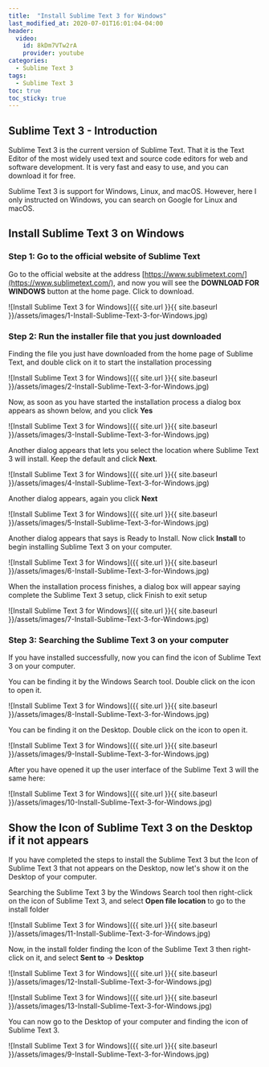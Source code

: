 ```yaml
---
title:  "Install Sublime Text 3 for Windows"
last_modified_at: 2020-07-01T16:01:04-04:00
header:
  video:
    id: 8kDm7VTw2rA
    provider: youtube
categories: 
  - Sublime Text 3
tags:
  - Sublime Text 3
toc: true
toc_sticky: true
---
```


## Sublime Text 3 - Introduction

Sublime Text 3 is the current version of Sublime Text. That it is the Text Editor of the most widely used text and source code editors for web and software development. It is very fast and easy to use, and you can download it for free.

Sublime Text 3 is support for Windows, Linux, and macOS. However, here I only instructed on Windows, you can search on Google  for Linux and macOS.

## Install Sublime Text 3 on Windows

### Step 1: Go to the official website of Sublime Text

Go to the official website at the address [https://www.sublimetext.com/](https://www.sublimetext.com/), and now you will see the **DOWNLOAD FOR WINDOWS** button at the home page. Click to download.

![Install Sublime Text 3 for Windows]({{ site.url }}{{ site.baseurl }}/assets/images/1-Install-Sublime-Text-3-for-Windows.jpg)

### Step 2: Run the installer file that you just downloaded

Finding the file you just have downloaded from the home page of Sublime Text, and double click on it to start the installation processing

![Install Sublime Text 3 for Windows]({{ site.url }}{{ site.baseurl }}/assets/images/2-Install-Sublime-Text-3-for-Windows.jpg)

Now, as soon as you have started the installation process a dialog box appears as shown below, and you click **Yes**

![Install Sublime Text 3 for Windows]({{ site.url }}{{ site.baseurl }}/assets/images/3-Install-Sublime-Text-3-for-Windows.jpg)

Another dialog appears that lets you select the location where Sublime Text 3 will install. Keep the default and click **Next**.

![Install Sublime Text 3 for Windows]({{ site.url }}{{ site.baseurl }}/assets/images/4-Install-Sublime-Text-3-for-Windows.jpg)

Another dialog appears, again you click **Next**

![Install Sublime Text 3 for Windows]({{ site.url }}{{ site.baseurl }}/assets/images/5-Install-Sublime-Text-3-for-Windows.jpg)

Another dialog appears that says is Ready to Install. Now click **Install** to begin installing Sublime Text 3 on your computer.

![Install Sublime Text 3 for Windows]({{ site.url }}{{ site.baseurl }}/assets/images/6-Install-Sublime-Text-3-for-Windows.jpg)

When the installation process finishes, a dialog box will appear saying complete the Sublime Text 3 setup, click Finish to exit setup

![Install Sublime Text 3 for Windows]({{ site.url }}{{ site.baseurl }}/assets/images/7-Install-Sublime-Text-3-for-Windows.jpg)

### Step 3: Searching the Sublime Text 3 on your computer

If you have installed successfully, now you can find the icon of Sublime Text 3 on your computer.

You can be finding it by the Windows Search tool. Double click on the icon to open it.

![Install Sublime Text 3 for Windows]({{ site.url }}{{ site.baseurl }}/assets/images/8-Install-Sublime-Text-3-for-Windows.jpg)

You can be finding it on the Desktop. Double click on the icon to open it.

![Install Sublime Text 3 for Windows]({{ site.url }}{{ site.baseurl }}/assets/images/9-Install-Sublime-Text-3-for-Windows.jpg)

After you have opened it up the user interface of the Sublime Text 3 will the same here:

![Install Sublime Text 3 for Windows]({{ site.url }}{{ site.baseurl }}/assets/images/10-Install-Sublime-Text-3-for-Windows.jpg)

## Show the Icon of Sublime Text 3 on the Desktop if it not appears

If you have completed the steps to install the Sublime Text 3 but the Icon of Sublime Text 3 that not appears on the Desktop, now let's show it on the Desktop of your computer.

Searching the Sublime Text 3 by the Windows Search tool then right-click on the icon of Sublime Text 3, and select **Open file location** to go to the install folder

![Install Sublime Text 3 for Windows]({{ site.url }}{{ site.baseurl }}/assets/images/11-Install-Sublime-Text-3-for-Windows.jpg)

Now, in the install folder finding the Icon of the Sublime Text 3 then right-click on it, and select **Sent to** -> **Desktop**

![Install Sublime Text 3 for Windows]({{ site.url }}{{ site.baseurl }}/assets/images/12-Install-Sublime-Text-3-for-Windows.jpg)

![Install Sublime Text 3 for Windows]({{ site.url }}{{ site.baseurl }}/assets/images/13-Install-Sublime-Text-3-for-Windows.jpg)

You can now go to the Desktop of your computer and finding the icon of Sublime Text 3.

![Install Sublime Text 3 for Windows]({{ site.url }}{{ site.baseurl }}/assets/images/9-Install-Sublime-Text-3-for-Windows.jpg)
